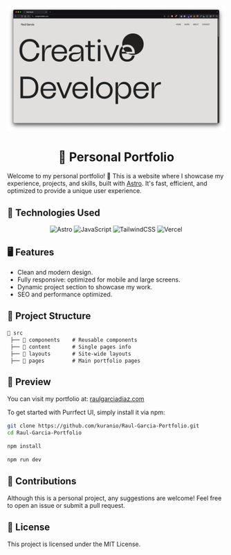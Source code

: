 <img src="https://github.com/kuranio/Raul-Garcia-Portfolio/blob/master/public/assets/image.png" alt="My portfolio preview" />

<div align="center">

# 🌟 Personal Portfolio  

</div>

Welcome to my personal portfolio! 🎨 This is a website where I showcase my experience, projects, and skills, built with [Astro](https://astro.build/). It's fast, efficient, and optimized to provide a unique user experience.  

## 🚀 Technologies Used  

<div align="center">

![Astro](https://img.shields.io/badge/astro-%232C2052.svg?style=for-the-badge&logo=astro&logoColor=white)
![JavaScript](https://img.shields.io/badge/javascript-%23323330.svg?style=for-the-badge&logo=javascript&logoColor=%23F7DF1E)
![TailwindCSS](https://img.shields.io/badge/tailwindcss-%2338B2AC.svg?style=for-the-badge&logo=tailwind-css&logoColor=white)
![Vercel](https://img.shields.io/badge/vercel-%23000000.svg?style=for-the-badge&logo=vercel&logoColor=white)

</div>

## 🖥️ Features  

- Clean and modern design.  
- Fully responsive: optimized for mobile and large screens.  
- Dynamic project section to showcase my work.  
- SEO and performance optimized.  

## 📂 Project Structure  

```plaintext  
📁 src  
 ├── 📂 components    # Reusable components  
 ├── 📂 content       # Single pages info
 ├── 📂 layouts       # Site-wide layouts  
 ├── 📂 pages         # Main portfolio pages  
```

## 📸 Preview

You can visit my portfolio at: <a href="https://raulgarciadiaz.com" target="_blank"> raulgarciadiaz.com </a>

To get started with Purrfect UI, simply install it via npm:

```bash
git clone https://github.com/kuranio/Raul-Garcia-Portfolio.git  
cd Raul-Garcia-Portfolio
```

```bash
npm install  
```

```bash
npm run dev
```

## 🤝 Contributions

Although this is a personal project, any suggestions are welcome! Feel free to open an issue or submit a pull request.

## 📄 License

This project is licensed under the MIT License.